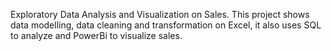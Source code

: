 Exploratory Data Analysis and Visualization on Sales. This project shows data modelling, data cleaning and transformation on Excel, it also uses SQL to analyze and PowerBi to visualize sales.
